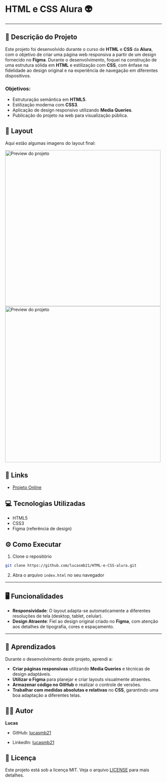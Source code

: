 # HTML e CSS Alura 👽

---

## 📝 Descrição do Projeto
Este projeto foi desenvolvido durante o curso de **HTML** e **CSS** da **Alura**, com o objetivo de criar uma página web responsiva a partir de um design fornecido no **Figma**. Durante o desenvolvimento, foquei na construção de uma estrutura sólida em **HTML** e estilização com **CSS**, com ênfase na fidelidade ao design original e na experiência de navegação em diferentes dispositivos.

### Objetivos:
- Estruturação semântica em **HTML5**.
- Estilização moderna com **CSS3**.
- Aplicação de design responsivo utilizando **Media Queries**.
- Publicação do projeto na web para visualização pública.

## 🎨 Layout
Aqui estão algumas imagens do layout final:

<img src="https://github.com/user-attachments/assets/e147704b-d935-44d1-a775-26af6eaad5d6" width="500" alt="Preview do projeto">

<img src="https://github.com/user-attachments/assets/847881b0-a45c-49db-86e5-70b00e7daa75" width="500" alt="Preview do projeto">


## 🔗 Links
- [Projeto Online](https://lucasmb21.github.io/HTML-e-CSS-alura/index.html)

## 💻 Tecnologias Utilizadas
- HTML5
- CSS3
- Figma (referência de design)


## ⚙️ Como Executar
1. Clone o repositório
```bash
git clone https://github.com/lucasmb21/HTML-e-CSS-alura.git
```
2. Abra o arquivo `index.html` no seu navegador

----

## 🖥️ Funcionalidades
- **Responsividade**: O layout adapta-se automaticamente a diferentes resoluções de tela (desktop, tablet, celular).
- **Design Atraente**: Fiel ao design original criado no **Figma**, com atenção aos detalhes de tipografia, cores e espaçamento.
     
---

## 📝 Aprendizados
Durante o desenvolvimento deste projeto, aprendi a:
- **Criar páginas responsivas** utilizando **Media Queries** e técnicas de design adaptáveis.
- **Utilizar o Figma** para planejar e criar layouts visualmente atraentes.
- **Armazenar código no GitHub** e realizar o controle de versões.
- **Trabalhar com medidas absolutas e relativas** no **CSS**, garantindo uma boa adaptação a diferentes telas.

## 👨‍💻 Autor
**Lucas**

- GitHub: [lucasmb21](https://github.com/lucasmb21)
 
- LinkedIn: [lucasmb21](https://www.linkedin.com/in/lucasmb21/)

## 📄 Licença
Este projeto está sob a licença MIT. Veja o arquivo [LICENSE](LICENSE) para mais detalhes.
